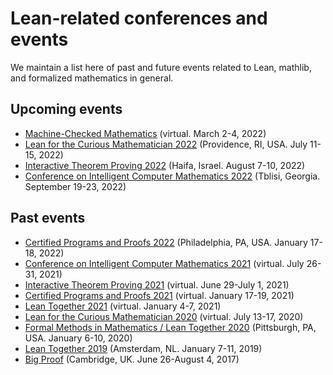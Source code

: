 # Lean-related conferences and events 

We maintain a list here of past and future events related to Lean, mathlib, and formalized mathematics in general.

## Upcoming events

* [Machine-Checked Mathematics](https://lean-forward.github.io/lorentz-center-meeting/) (virtual. March 2-4, 2022)
* [Lean for the Curious Mathematician 2022](https://icerm.brown.edu/topical_workshops/tw-22-lean/) (Providence, RI, USA. July 11-15, 2022)
* [Interactive Theorem Proving 2022](https://itpconference.github.io/ITP22/) (Haifa, Israel. August 7-10, 2022)
* [Conference on Intelligent Computer Mathematics 2022](https://cicm-conference.org/2022/cicm.php) (Tblisi, Georgia. September 19-23, 2022)

## Past events 

* [Certified Programs and Proofs 2022](https://popl22.sigplan.org/home/CPP-2022) (Philadelphia, PA, USA. January 17-18, 2022)
* [Conference on Intelligent Computer Mathematics 2021](https://cicm-conference.org/2021/cicm.php) (virtual. July 26-31, 2021)
* [Interactive Theorem Proving 2021](http://easyconferences.eu/itp2021/) (virtual. June 29-July 1, 2021)
* [Certified Programs and Proofs 2021](https://popl21.sigplan.org/home/CPP-2021) (virtual. January 17-19, 2021)
* [Lean Together 2021](https://leanprover-community.github.io/lt2021/) (virtual. January 4-7, 2021)
* [Lean for the Curious Mathematician 2020](https://leanprover-community.github.io/lftcm2020/) (virtual. July 13-17, 2020)
* [Formal Methods in Mathematics / Lean Together 2020](https://www.andrew.cmu.edu/user/avigad/meetings/fomm2020/) (Pittsburgh, PA, USA. January 6-10, 2020)
* [Lean Together 2019](https://lean-forward.github.io/lean-together/2019/) (Amsterdam, NL. January 7-11, 2019)
* [Big Proof](https://www.newton.ac.uk/event/bpr/) (Cambridge, UK. June 26-August 4, 2017)